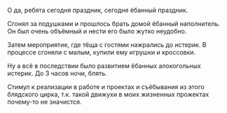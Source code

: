 О да, ребята сегодня праздник, сегодня ёбанный праздник.

Сгонял за подушками и прошлось брать домой ёбанный наполнитель. Он был очень объёмный и нести его было жутко неудобно.

Затем мероприятие, где тёща с гостями нажрались до истерик.
В процессе сгоняли с малым, купили ему игрушки и кроссовки.

Ну а всё в последствии было развитием ёбанных алокогольных истерик. До 3 часов ночи, блять.

Стимул к реализации в работе и проектах и съёбывания из этого блядского цирка, т.к. такой движухи в моих жизненных прожектах почему-то не значистся.